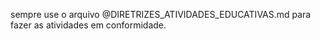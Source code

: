 sempre use o arquivo @DIRETRIZES_ATIVIDADES_EDUCATIVAS.md para fazer as atividades em conformidade.

